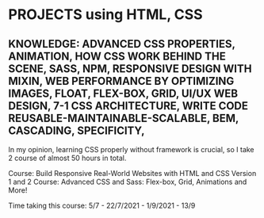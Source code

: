 # PROJECTS using HTML, CSS

## KNOWLEDGE: ADVANCED CSS PROPERTIES, ANIMATION, HOW CSS WORK BEHIND THE SCENE, SASS, NPM, RESPONSIVE DESIGN WITH MIXIN, WEB PERFORMANCE BY OPTIMIZING IMAGES, FLOAT, FLEX-BOX, GRID, UI/UX WEB DESIGN, 7-1 CSS ARCHITECTURE, WRITE CODE REUSABLE-MAINTAINABLE-SCALABLE, BEM, CASCADING, SPECIFICITY,

In my opinion, learning CSS properly without framework is crucial, so I take 2 course of almost 50 hours in total.

Course: Build Responsive Real-World Websites with HTML and CSS Version 1 and 2
Course: Advanced CSS and Sass: Flex-box, Grid, Animations and More!

Time taking this course: 5/7 - 22/7/2021 - 1/9/2021 - 13/9
